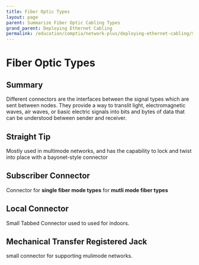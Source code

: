 ```yaml
---
title: Fiber Optic Types
layout: page
parent: Summarize Fiber Optic Cabling Types
grand_parent: Deploying Ethernet Cabling
permalink: /education/comptia/network-plus/deploying-ethernet-cabling/Summarize-Fiber-Optic-Cabling-Types/Fiber-Optic-Types/
---
```


# Fiber Optic Types

## Summary

Different connectors are the interfaces between the signal types which are sent between nodes. They provide a way to translit light, electromagnetic waves, air waves, or basic electric signals into bits and bytes of data that can be understood between sender and receiver.

## Straight Tip

Mostly used in multimode networks, and has the capability to lock and twist into place with a bayonet-style connector

## Subscriber Connector

Connector for **single fiber mode types** for **mutli mode fiber types**

## Local Connector

Small Tabbed Connector used to used for indoors.

## Mechanical Transfer Registered Jack

small connector for supporting mulimode networks.
